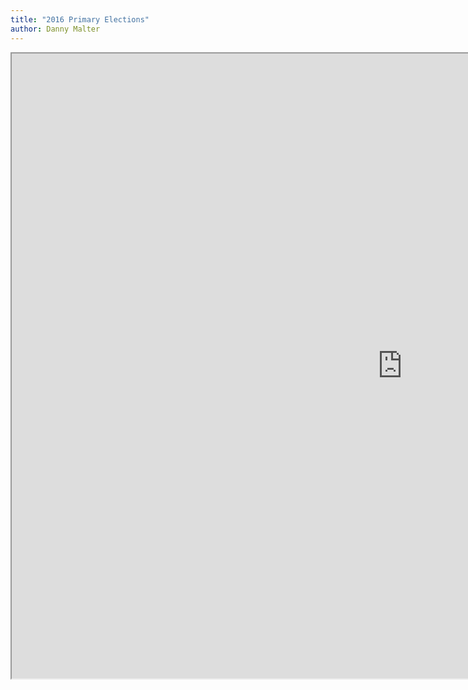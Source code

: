 ```yaml
---
title: "2016 Primary Elections"
author: Danny Malter
---
```


<iframe src="https://public.tableau.com/profile/dim302#!/vizhome/2016PrimaryElection/Dashboard" width="1250" height="1000"></iframe>


<!-- 
<html lang="en-us">
  <head>
    <meta charset="UTF-8">
    <title>2016 Primary Elections</title>
    <meta name="viewport" content="width=device-width, initial-scale=1">
    <link rel="stylesheet" type="text/css" href="stylesheets/normalize.css" media="screen">
    <link href='https://fonts.googleapis.com/css?family=Open+Sans:400,700' rel='stylesheet' type='text/css'>
    <link rel="stylesheet" type="text/css" href="stylesheets/stylesheet.css" media="screen">
    <link rel="stylesheet" type="text/css" href="stylesheets/github-light.css" media="screen">
  </head>
  <body>
    <section class="page-header">
      <h1 class="project-name">2016 Primary Elections</h1>
      <h2 class="project-tagline">by Danny Malter <a href="https://ca.linkedin.com/in/danmalter" target="_blank"><img src="tableau/image/in.png" height="20" weight="20" style="padding-top:5px;"></a></h2>
    </section>

<iframe src="https://public.tableau.com/profile/dim302#!/vizhome/2016PrimaryElection/Dashboard" width="1250" height="1000"></iframe>

  
  </body>
</html>
-->
